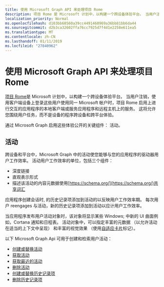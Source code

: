 ```yaml
---
title: 使用 Microsoft Graph API 来处理项目 Rome
description: 项目 Rome 是 Microsoft 计划中，以构建一个跨设备体验平台。 当用户注销，使用客户端设备上登录这些用户使用同一 Microsoft 帐户时，项目 Rome 启用上进行交互的应用程序的本地客户端或服务应用程序和远程主机上的服务。 这将允许您围绕用户任务，而不是设备的程序跨设备和跨平台体验。
localization_priority: Normal
ms.openlocfilehash: d103bb68560a39cc4491460969a36bb81bb6da44
ms.sourcegitcommit: d2b3ca32602ffa76cc7925d7f4d1e2258e611ea5
ms.translationtype: MT
ms.contentlocale: zh-CN
ms.lasthandoff: 01/11/2019
ms.locfileid: "27840962"
---
```

# <a name="use-the-microsoft-graph-api-to-work-with-project-rome"></a>使用 Microsoft Graph API 来处理项目 Rome

[项目 Rome](https://developer.microsoft.com/en-us/windows/project-rome)是 Microsoft 计划中，以构建一个跨设备体验平台。 当用户注销，使用客户端设备上登录这些用户使用同一 Microsoft 帐户时，项目 Rome 启用上进行交互的应用程序的本地客户端或服务应用程序和远程主机上的服务。 这将允许您围绕用户任务，而不是设备的程序跨设备和跨平台体验。

通过 Microsoft Graph 启用这些体验公开的关键组件： 活动。

## <a name="activities"></a>活动

跨设备和平台中，Microsoft Graph 中的活动使您能够与您的应用程序的驱动器用户工作效率。 活动用户工作效率的单位，包括三个组件：

- 深度链接
- 直观表示形式
- 描述该活动的内容元数据使用[https://schema.org/](https://schema.org/)共享词汇

应用程序创建会话时, 的历史记录项添加到活动的以反映用户工作效率期。 每次用户 reengages 与活动，新的历史记录项添加到活动以应计用户工作效率。

当应用程序发布用户活动对象时，该对象将显示某些 Windows; 中新的 UI 曲面例如，Cortana 通知和日程表。 活动对象中，可以指定丰富的元数据 （以允许活动在适当的上下文中呈现） 和丰富的视觉效果 （使用[自适应卡片](https://adaptivecards.io/)标记）。

以下 Microsoft Graph Api 可用于创建和检索用户活动：

- [创建或替换活动](../api/projectrome-put-activity.md)
- [获取活动](../api/projectrome-get-activities.md)
- [获取最近的活动](../api/projectrome-get-recent-activities.md)
- [删除活动](../api/projectrome-delete-activity.md)
- [创建或替换历史记录项](../api/projectrome-put-historyitem.md)
- [删除历史记录项](../api/projectrome-delete-historyitem.md)

